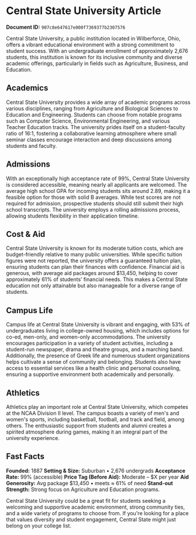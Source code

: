 # Central State University Article

**Document ID:** `907c8e647617e000f7369377b2307576`

Central State University, a public institution located in Wilberforce, Ohio, offers a vibrant educational environment with a strong commitment to student success. With an undergraduate enrollment of approximately 2,676 students, this institution is known for its inclusive community and diverse academic offerings, particularly in fields such as Agriculture, Business, and Education.

## Academics
Central State University provides a wide array of academic programs across various disciplines, ranging from Agriculture and Biological Sciences to Education and Engineering. Students can choose from notable programs such as Computer Science, Environmental Engineering, and various Teacher Education tracks. The university prides itself on a student-faculty ratio of 16:1, fostering a collaborative learning atmosphere where small seminar classes encourage interaction and deep discussions among students and faculty.

## Admissions
With an exceptionally high acceptance rate of 99%, Central State University is considered accessible, meaning nearly all applicants are welcomed. The average high school GPA for incoming students sits around 2.89, making it a feasible option for those with solid B averages. While test scores are not required for admission, prospective students should still submit their high school transcripts. The university employs a rolling admissions process, allowing students flexibility in their application timeline.

## Cost & Aid
Central State University is known for its moderate tuition costs, which are budget-friendly relative to many public universities. While specific tuition figures were not reported, the university offers a guaranteed tuition plan, ensuring students can plan their finances with confidence. Financial aid is generous, with average aid packages around $13,450, helping to cover approximately 61% of students’ financial needs. This makes a Central State education not only attainable but also manageable for a diverse range of students.

## Campus Life
Campus life at Central State University is vibrant and engaging, with 53% of undergraduates living in college-owned housing, which includes options for co-ed, men-only, and women-only accommodations. The university encourages participation in a variety of student activities, including a student-run newspaper, drama and theatre groups, and a marching band. Additionally, the presence of Greek life and numerous student organizations helps cultivate a sense of community and belonging. Students also have access to essential services like a health clinic and personal counseling, ensuring a supportive environment both academically and personally.

## Athletics
Athletics play an important role at Central State University, which competes at the NCAA Division II level. The campus boasts a variety of men's and women's sports, including basketball, football, and track and field, among others. The enthusiastic support from students and alumni creates a spirited atmosphere during games, making it an integral part of the university experience.

## Fast Facts
**Founded:** 1887
**Setting & Size:** Suburban • 2,676 undergrads
**Acceptance Rate:** 99% (accessible)
**Price Tag (Before Aid):** Moderate – $X per year
**Aid Generosity:** Avg package $13,450 • meets ≈ 61% of need
**Stand-out Strength:** Strong focus on Agriculture and Education programs.

Central State University could be a great fit for students seeking a welcoming and supportive academic environment, strong community ties, and a wide variety of programs to choose from. If you're looking for a place that values diversity and student engagement, Central State might just belong on your college list.
